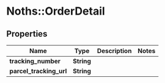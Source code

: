 # Noths::OrderDetail

## Properties
Name | Type | Description | Notes
------------ | ------------- | ------------- | -------------
**tracking_number** | **String** |  | 
**parcel_tracking_url** | **String** |  | 


